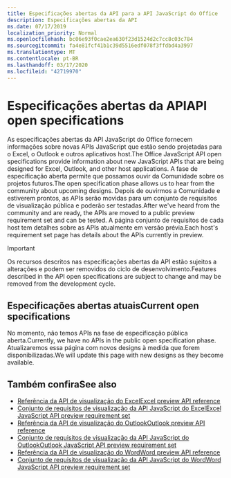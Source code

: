 ```yaml
---
title: Especificações abertas da API para a API JavaScript do Office
description: Especificações abertas da API
ms.date: 07/17/2019
localization_priority: Normal
ms.openlocfilehash: bc06e93f0cae2ea630f23d1524d2c7cc8c03c784
ms.sourcegitcommit: fa4e81fcf41b1c39d5516edf078f3ffdbd4a3997
ms.translationtype: MT
ms.contentlocale: pt-BR
ms.lasthandoff: 03/17/2020
ms.locfileid: "42719970"
---
```

# <a name="api-open-specifications"></a><span data-ttu-id="9a584-103">Especificações abertas da API</span><span class="sxs-lookup"><span data-stu-id="9a584-103">API open specifications</span></span>

<span data-ttu-id="9a584-104">As especificações abertas da API JavaScript do Office fornecem informações sobre novas APIs JavaScript que estão sendo projetadas para o Excel, o Outlook e outros aplicativos host.</span><span class="sxs-lookup"><span data-stu-id="9a584-104">The Office JavaScript API open specifications provide information about new JavaScript APIs that are being designed for Excel, Outlook, and other host applications.</span></span> <span data-ttu-id="9a584-105">A fase de especificação aberta permite que possamos ouvir da Comunidade sobre os projetos futuros.</span><span class="sxs-lookup"><span data-stu-id="9a584-105">The open specification phase allows us to hear from the community about upcoming designs.</span></span> <span data-ttu-id="9a584-106">Depois de ouvirmos a Comunidade e estiverem prontos, as APIs serão movidas para um conjunto de requisitos de visualização pública e poderão ser testadas.</span><span class="sxs-lookup"><span data-stu-id="9a584-106">After we've heard from the community and are ready, the APIs are moved to a public preview requirement set and can be tested.</span></span> <span data-ttu-id="9a584-107">A página conjunto de requisitos de cada host tem detalhes sobre as APIs atualmente em versão prévia.</span><span class="sxs-lookup"><span data-stu-id="9a584-107">Each host's requirement set page has details about the APIs currently in preview.</span></span>

> [!IMPORTANT]
> <span data-ttu-id="9a584-108">Os recursos descritos nas especificações abertas da API estão sujeitos a alterações e podem ser removidos do ciclo de desenvolvimento.</span><span class="sxs-lookup"><span data-stu-id="9a584-108">Features described in the API open specifications are subject to change and may be removed from the development cycle.</span></span>

## <a name="current-open-specifications"></a><span data-ttu-id="9a584-109">Especificações abertas atuais</span><span class="sxs-lookup"><span data-stu-id="9a584-109">Current open specifications</span></span>

<span data-ttu-id="9a584-110">No momento, não temos APIs na fase de especificação pública aberta.</span><span class="sxs-lookup"><span data-stu-id="9a584-110">Currently, we have no APIs in the public open specification phase.</span></span> <span data-ttu-id="9a584-111">Atualizaremos essa página com novos designs à medida que forem disponibilizadas.</span><span class="sxs-lookup"><span data-stu-id="9a584-111">We will update this page with new designs as they become available.</span></span>

## <a name="see-also"></a><span data-ttu-id="9a584-112">Também confira</span><span class="sxs-lookup"><span data-stu-id="9a584-112">See also</span></span>

- [<span data-ttu-id="9a584-113">Referência da API de visualização do Excel</span><span class="sxs-lookup"><span data-stu-id="9a584-113">Excel preview API reference</span></span>](/javascript/api/excel)
- [<span data-ttu-id="9a584-114">Conjunto de requisitos de visualização da API JavaScript do Excel</span><span class="sxs-lookup"><span data-stu-id="9a584-114">Excel JavaScript API preview requirement set</span></span>](../requirement-sets/excel-preview-apis.md)
- [<span data-ttu-id="9a584-115">Referência da API de visualização do Outlook</span><span class="sxs-lookup"><span data-stu-id="9a584-115">Outlook preview API reference</span></span>](/javascript/api/outlook)
- [<span data-ttu-id="9a584-116">Conjunto de requisitos de visualização da API JavaScript do Outlook</span><span class="sxs-lookup"><span data-stu-id="9a584-116">Outlook JavaScript API preview requirement set</span></span>](..//objectmodel/preview-requirement-set/outlook-requirement-set-preview.md)
- [<span data-ttu-id="9a584-117">Referência da API de visualização do Word</span><span class="sxs-lookup"><span data-stu-id="9a584-117">Word preview API reference</span></span>](/javascript/api/word)
- [<span data-ttu-id="9a584-118">Conjunto de requisitos de visualização da API JavaScript do Word</span><span class="sxs-lookup"><span data-stu-id="9a584-118">Word JavaScript API preview requirement set</span></span>](../requirement-sets/word-preview-apis.md)
